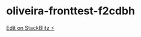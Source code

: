 # oliveira-fronttest-f2cdbh

[Edit on StackBlitz ⚡️](https://stackblitz.com/edit/oliveira-fronttest-f2cdbh)